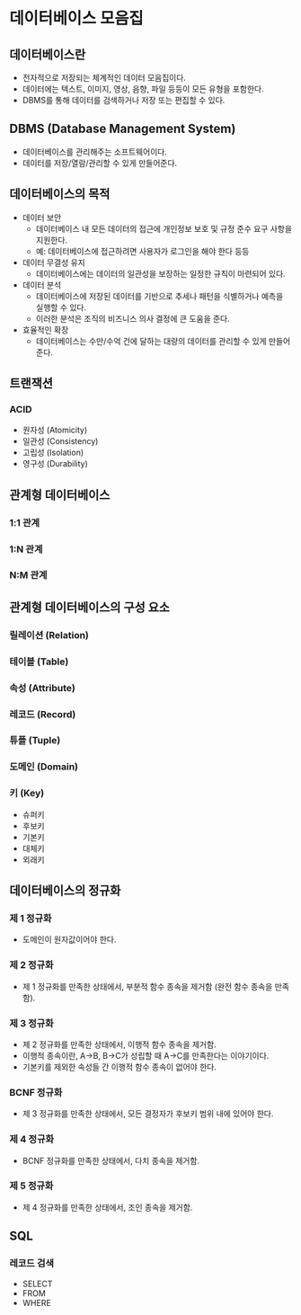 # 데이터베이스 모음집

## 데이터베이스란
- 전자적으로 저장되는 체계적인 데이터 모음집이다.
- 데이터에는 텍스트, 이미지, 영상, 음향, 파일 등등이 모든 유형을 포함한다.
- DBMS를 통해 데이터를 검색하거나 저장 또는 편집할 수 있다.

## DBMS (Database Management System)
- 데이터베이스를 관리해주는 소프트웨어이다.
- 데이터를 저장/열람/관리할 수 있게 만들어준다.

## 데이터베이스의 목적
- 데이터 보안
  - 데이터베이스 내 모든 데이터의 접근에 개인정보 보호 및 규정 준수 요구 사항을 지원한다.
  - 예: 데이터베이스에 접근하려면 사용자가 로그인을 해야 한다 등등
- 데이터 무결성 유지
  - 데이터베이스에는 데이터의 일관성을 보장하는 일정한 규칙이 마련되어 있다.
- 데이터 분석
  - 데이터베이스에 저장된 데이터를 기반으로 추세나 패턴을 식별하거나 예측을 실행할 수 있다.
  - 이러한 분석은 조직의 비즈니스 의사 결정에 큰 도움을 준다.
- 효율적인 확장
  - 데이터베이스는 수만/수억 건에 달하는 대량의 데이터를 관리할 수 있게 만들어준다.

## 트랜잭션
### ACID
- 원자성 (Atomicity)
- 일관성 (Consistency)
- 고립성 (Isolation)
- 영구성 (Durability)

## 관계형 데이터베이스
### 1:1 관계
### 1:N 관계
### N:M 관계

## 관계형 데이터베이스의 구성 요소
### 릴레이션 (Relation)
### 테이블 (Table)
### 속성 (Attribute)
### 레코드 (Record)
### 튜플 (Tuple)
### 도메인 (Domain)
### 키 (Key)
- 슈퍼키
- 후보키
- 기본키
- 대체키
- 외래키

## 데이터베이스의 정규화
### 제 1 정규화
- 도메인이 원자값이어야 한다.
### 제 2 정규화
- 제 1 정규화를 만족한 상태에서, 부분적 함수 종속을 제거함 (완전 함수 종속을 만족함).
### 제 3 정규화
- 제 2 정규화를 만족한 상태에서, 이행적 함수 종속을 제거함.
- 이행적 종속이란, A->B, B->C가 성립할 때 A->C를 만족한다는 이야기이다.
- 기본키를 제외한 속성들 간 이행적 함수 종속이 없어야 한다.
### BCNF 정규화
- 제 3 정규화를 만족한 상태에서, 모든 결정자가 후보키 범위 내에 있어야 한다.
### 제 4 정규화
- BCNF 정규화를 만족한 상태에서, 다치 종속을 제거함.
### 제 5 정규화
- 제 4 정규화를 만족한 상태에서, 조인 종속을 제거함.

## SQL
### 레코드 검색
- SELECT
- FROM
- WHERE
